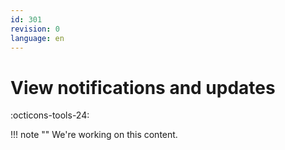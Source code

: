 ```yaml
---
id: 301
revision: 0
language: en
---
```


# View notifications and updates

:octicons-tools-24:

!!! note ""
We're working on this content.
